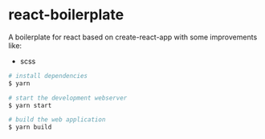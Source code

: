 # react-boilerplate
A boilerplate for react based on create-react-app with some improvements like:

* scss

```bash
# install dependencies
$ yarn

# start the development webserver
$ yarn start

# build the web application
$ yarn build
```
